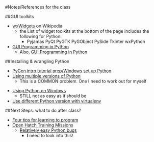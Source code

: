 #Notes/References for the class

##GUI toolkits
-  [wxWidgets](http://en.wikipedia.org/wiki/WxWidgets) on Wikipedia
    +  the List of widget toolkits at the bottom of the page includes the following for Python:
        *  Pyjamas PyQt PyGTK PyGObject PySide Tkinter wxPython
-  [GUI Programming in Python](https://wiki.python.org/moin/GuiProgramming)
    -  Also, [GUI Programming in Python](https://wiki.python.org/moin/GUI%20Programming%20in%20Python)


##Installing & wrangling Python
-  [PyCon intro tutorial prep/Windows set up Python](https://openhatch.org/wiki/PyCon_intro_tutorial_prep/Windows_set_up_Python)
-  [Using multiple versions of Python](http://stackoverflow.com/questions/20555517/using-multiple-versions-of-python)
    +  This is a COMMON problem. One I need to work out for myself
+  [Using Python on Windows](https://docs.python.org/3.4/using/windows.html#python-launcher-for-windows)
    *  STILL not as easy as it should be
+  [Use different Python version with virtualenv](http://stackoverflow.com/questions/1534210/use-different-python-version-with-virtualenv)




##Next Steps: what to do after class?
-  [Four tips for learning to program](https://signalvnoise.com/posts/3014-four-tips-for-learning-how-to-program)
-  [Open Hatch Training Missions](https://openhatch.org/missions/)
    +  [Relatively easy Python bugs](https://openhatch.org/search/?q=&project=Python&toughness=bitesize&language=Python)
        *  **I** need to look into this!
